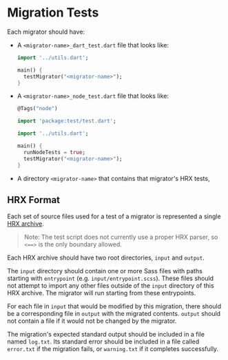 # Migration Tests

Each migrator should have:

* A `<migrator-name>_dart_test.dart` file that looks like:

  ```dart
  import '../utils.dart';

  main() {
    testMigrator("<migrator-name>");
  }
  ```

* A `<migrator-name>_node_test.dart` file that looks like:

  ```dart
  @Tags("node")

  import 'package:test/test.dart';

  import '../utils.dart';

  main() {
    runNodeTests = true;
    testMigrator("<migrator-name>");
  }
  ```

* A directory `<migrator-name>` that contains that migrator's HRX tests,

## HRX Format

Each set of source files used for a test of a migrator is represented a single
[HRX archive](https://github.com/google/hrx).

> Note: The test script does not currently use a proper HRX parser, so `<==>` is
> the only boundary allowed.

Each HRX archive should have two root directories, `input` and `output`.

The `input` directory should contain one or more Sass files with paths starting
with `entrypoint` (e.g. `input/entrypoint.scss`). These files should not attempt
to import any other files outside of the `input` directory of this HRX archive.
The migrator will run starting from these entrypoints.

For each file in `input` that would be modified by this migration, there should
be a corresponding file in `output` with the migrated contents. `output` should
not contain a file if it would not be changed by the migrator.

The migration's expected standard output should be included in a file named
`log.txt`. Its standard error should be included in a file called `error.txt` if
the migration fails, or `warning.txt` if it completes successfully.

